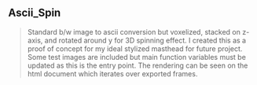 ## Ascii_Spin

> Standard b/w image to ascii conversion but voxelized, stacked on z-axis, and rotated around y for 3D spinning effect. I created this as a proof of concept for my ideal stylized masthead for future project. Some test images are included but main function variables must be updated as this is the entry point. The rendering can be seen on the html document which iterates over exported frames.